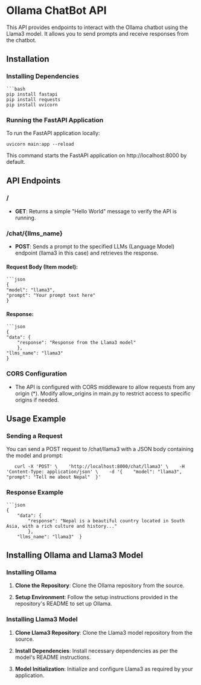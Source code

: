 Ollama ChatBot API
==================

This API provides endpoints to interact with the Ollama chatbot using the Llama3 model. It allows you to send prompts and receive responses from the chatbot.

Installation
------------

### Installing Dependencies
    ```bash
    pip install fastapi  
    pip install requests  
    pip install uvicorn 

### Running the FastAPI Application

To run the FastAPI application locally:

    uvicorn main:app --reload

This command starts the FastAPI application on http://localhost:8000 by default.

API Endpoints
-------------

### /

*   **GET**: Returns a simple "Hello World" message to verify the API is running.
    

### /chat/{llms\_name}

*   **POST**: Sends a prompt to the specified LLMs (Language Model) endpoint (llama3 in this case) and retrieves the response.
    

#### Request Body (Item model):
    ```json
    {
    "model": "llama3",
    "prompt": "Your prompt text here"
    }

#### Response:
    ```json
    {
    "data": { 
        "response": "Response from the Llama3 model"
        },
    "llms_name": "llama3"  
    }

### CORS Configuration

*   The API is configured with CORS middleware to allow requests from any origin (\*). Modify allow\_origins in main.py to restrict access to specific origins if needed.
    

Usage Example
-------------

### Sending a Request

You can send a POST request to /chat/llama3 with a JSON body containing the model and prompt:
       
       curl -X 'POST' \    'http://localhost:8000/chat/llama3' \    -H 'Content-Type: application/json' \    -d '{    "model": "llama3",    "prompt": "Tell me about Nepal"  }'

### Response Example
    ```json
    {    
        "data": {
            "response": "Nepal is a beautiful country located in South Asia, with a rich culture and history..."    
            },   
        "llms_name": "llama3"  } 

Installing Ollama and Llama3 Model
----------------------------------

### Installing Ollama

1.  **Clone the Repository**: Clone the Ollama repository from the source.
    
2.  **Setup Environment**: Follow the setup instructions provided in the repository's README to set up Ollama.
    

### Installing Llama3 Model

1.  **Clone Llama3 Repository**: Clone the Llama3 model repository from the source.
    
2.  **Install Dependencies**: Install necessary dependencies as per the model's README instructions.
    
3.  **Model Initialization**: Initialize and configure Llama3 as required by your application.
